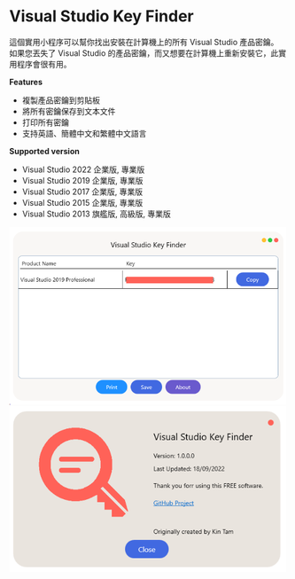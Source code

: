 # Visual Studio Key Finder

這個實用小程序可以幫你找出安裝在計算機上的所有 Visual Studio 產品密鑰。 <br/>
如果您丟失了 Visual Studio 的產品密鑰，而又想要在計算機上重新安裝它，此實用程序會很有用。

**Features**
- 複製產品密鑰到剪貼板
- 將所有密鑰保存到文本文件
- 打印所有密鑰
- 支持英語、簡體中文和繁體中文語言

**Supported version**
- Visual Studio 2022 企業版, 專業版
- Visual Studio 2019 企業版, 專業版
- Visual Studio 2017 企業版, 專業版
- Visual Studio 2015 企業版, 專業版
- Visual Studio 2013 旗艦版, 高級版, 專業版

<img src="sample.png" width="500" />
<img src="about.png" width="500" />